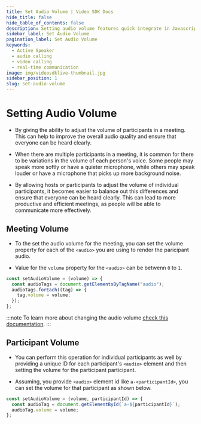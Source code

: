 ```yaml
---
title: Set Audio Volume | Video SDK Docs
hide_title: false
hide_table_of_contents: false
description: Setting audio volume features quick integrate in Javascript, React JS, Android, IOS, React Native, Flutter with Video SDK to add live video & audio conferencing to your applications.
sidebar_label: Set Audio Volume
pagination_label: Set Audio Volume
keywords:
  - Active Speaker
  - audio calling
  - video calling
  - real-time communication
image: img/videosdklive-thumbnail.jpg
sidebar_position: 1
slug: set-audio-volume
---
```


# Setting Audio Volume

- By giving the ability to adjust the volume of participants in a meeting. This can help to improve the overall audio quality and ensure that everyone can be heard clearly.

- When there are multiple participants in a meeting, it is common for there to be variations in the volume of each person's voice. Some people may speak more softly or have a quieter microphone, while others may speak louder or have a microphone that picks up more background noise.

- By allowing hosts or participants to adjust the volume of individual participants, it becomes easier to balance out this differences and ensure that everyone can be heard clearly. This can lead to more productive and efficient meetings, as people will be able to communicate more effectively.

## Meeting Volume

- To the set the audio volume for the meeting, you can set the volume property for each of the `<audio>` you are using to render the paricipant audio.

- Value for the `volume` property for the `<audio>` can be betwenn `0` to `1`.

```js
const setAudioVolume = (volume) => {
  const audioTags = document.getElementsByTagName("audio");
  audioTags.forEach((tag) => {
    tag.volume = volume;
  });
};
```

:::note
To learn more about changing the audio volume [check this documentation](https://developer.mozilla.org/en-US/docs/Web/API/HTMLMediaElement/volume).
:::

## Participant Volume

- You can perform this operation for individual participants as well by providing a unique ID for each participant's `<audio>` element and then setting the volume for the participant participant.

- Assuming, you provide `<audio>` element id like `a-<participantId>`, you can set the volume for that participant as shown below.

```js
const setAudioVolume = (volume, participantId) => {
  const audioTag = document.getElementById(`a-${participantId}`);
  audioTag.volume = volume;
};
```
